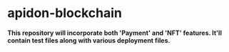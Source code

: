 # apidon-blockchain
**This repository will incorporate both 'Payment' and 'NFT' features. It'll contain test files along with various deployment files.**